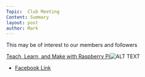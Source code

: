 ```yaml
---
Topic:  Club Meeting
Content: Summary
layout: post
author: Mark
---
```

This may be of interest to our members and followers

[Teach, Learn, and Make with Raspberry Pi](http://l.facebook.com/l.php?u=http%3A%2F%2Fraspberrypi.org%2F&h=AT1ASO3RcL3bzgwLz2Xd_bGw8cLzVNBp7zq2ZZBL1wP7_ako_SthDJnGXdVm4gFLOIOKoFA-c9yVuja6Rq7eVGcb_dtb8Jo-6UEG0o2dOD-SV44iObaISJ8cW7xVHeue&s=1)![ALT TEXT](https://external.fbhx6-1.fna.fbcdn.net/emg1/v/t13/15301370695935524516?url=https%3A%2F%2Fwww.raspberrypi.org%2Fpagekit-assets%2Fmedia%2Fimages%2F7bd734d6285cc84615aa.png&fb_obo=1&utld=raspberrypi.org&stp=c0.5000x0.5000f_dst-emg0_p361x361_q75&ccb=13-1&oh=06_AbF4_sNSzFaGxOzwLv5vpgycA_xOiuaWtsRKs3WEcIFQWw&oe=65283E98&_nc_sid=e609ca)

* [Facebook Link](https://www.facebook.com/1481985248595237/posts/4486212371505828/)


